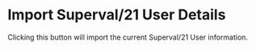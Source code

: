 # Import Superval/21 User Details

Clicking this button will import the current Superval/21 User
information.
